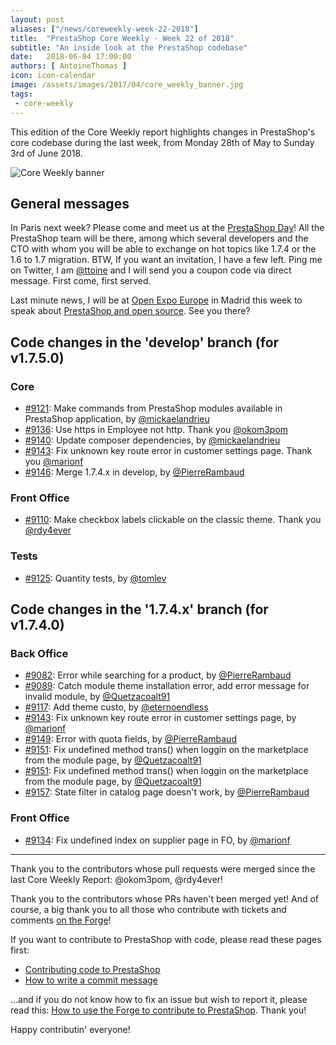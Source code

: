 ```yaml
---
layout: post
aliases: ["/news/coreweekly-week-22-2018"]
title:  "PrestaShop Core Weekly - Week 22 of 2018"
subtitle: "An inside look at the PrestaShop codebase"
date:   2018-06-04 17:00:00
authors: [ AntoineThomas ]
icon: icon-calendar
image: /assets/images/2017/04/core_weekly_banner.jpg
tags:
 - core-weekly
---
```


This edition of the Core Weekly report highlights changes in PrestaShop's core codebase during the last week, from Monday 28th of May to Sunday 3rd of June 2018.

![Core Weekly banner](/assets/images/2017/04/core_weekly_banner.jpg)


## General messages

In Paris next week? Please come and meet us at the [PrestaShop Day](https://prestashopday.com)! All the PrestaShop team will be there, among which several developers and the CTO with whom you will be able to exchange on hot topics like 1.7.4 or the 1.6 to 1.7 migration. BTW, If you want an invitation, I have a few left. Ping me on Twitter, I am [@ttoine](https://twitter.com/ttoine) and I will send you a coupon code via direct message. First come, first served.

Last minute news, I will be at [Open Expo Europe](https://openexpoeurope.com) in Madrid this week to speak about [PrestaShop and open source](https://openexpoeurope.com/session/how-open-source-has-been-a-key-for-adoption-and-success-of-prestashop/). See you there?


## Code changes in the 'develop' branch (for v1.7.5.0)

### Core

* [#9121](https://github.com/PrestaShop/PrestaShop/pull/9121): Make commands from PrestaShop modules available in PrestaShop application, by [@mickaelandrieu](https://github.com/mickaelandrieu)
* [#9136](https://github.com/PrestaShop/PrestaShop/pull/9136): Use https in Employee not http. Thank you [@okom3pom](https://github.com/okom3pom)
* [#9140](https://github.com/PrestaShop/PrestaShop/pull/9140): Update composer dependencies, by [@mickaelandrieu](https://github.com/mickaelandrieu)
* [#9143](https://github.com/PrestaShop/PrestaShop/pull/9143): Fix unknown key route error in customer settings page. Thank you [@marionf](https://github.com/marionf)
* [#9146](https://github.com/PrestaShop/PrestaShop/pull/9146): Merge 1.7.4.x in develop, by [@PierreRambaud](https://github.com/PierreRambaud)


### Front Office

* [#9110](https://github.com/PrestaShop/PrestaShop/pull/9110): Make checkbox labels clickable on the classic theme. Thank you [@rdy4ever](https://github.com/rdy4ever)


### Tests

* [#9125](https://github.com/PrestaShop/PrestaShop/pull/9125): Quantity tests, by [@tomlev](https://github.com/tomlev)


## Code changes in the '1.7.4.x' branch (for v1.7.4.0)

### Back Office

* [#9082](https://github.com/PrestaShop/PrestaShop/pull/9082):  Error while searching for a product, by [@PierreRambaud](https://github.com/PierreRambaud)
* [#9089](https://github.com/PrestaShop/PrestaShop/pull/9089): Catch module theme installation error, add error message for invalid module, by [@Quetzacoalt91](https://github.com/Quetzacoalt91)
* [#9117](https://github.com/PrestaShop/PrestaShop/pull/9117): Add theme custo, by [@eternoendless](https://github.com/eternoendless)
* [#9143](https://github.com/PrestaShop/PrestaShop/pull/9143): Fix unknown key route error in customer settings page, by [@marionf](https://github.com/marionf)
* [#9149](https://github.com/PrestaShop/PrestaShop/pull/9149): Error with quota fields, by [@PierreRambaud](https://github.com/PierreRambaud)
* [#9151](https://github.com/PrestaShop/PrestaShop/pull/9151): Fix undefined method trans() when loggin on the marketplace from the module page, by [@Quetzacoalt91](https://github.com/Quetzacoalt91)
* [#9151](https://github.com/PrestaShop/PrestaShop/pull/9151): Fix undefined method trans() when loggin on the marketplace from the module page, by [@Quetzacoalt91](https://github.com/Quetzacoalt91)
* [#9157](https://github.com/PrestaShop/PrestaShop/pull/9157): State filter in catalog page doesn't work, by [@PierreRambaud](https://github.com/PierreRambaud)


### Front Office

* [#9134](https://github.com/PrestaShop/PrestaShop/pull/9134): Fix undefined index on supplier page in FO, by [@marionf](https://github.com/marionf)


<hr />

Thank you to the contributors whose pull requests were merged since the last Core Weekly Report: @okom3pom, @rdy4ever!

Thank you to the contributors whose PRs haven't been merged yet! And of course, a big thank you to all those who contribute with tickets and comments [on the Forge](http://forge.prestashop.com/)!

If you want to contribute to PrestaShop with code, please read these pages first:

 * [Contributing code to PrestaShop](http://doc.prestashop.com/display/PS16/Contributing+code+to+PrestaShop)
 * [How to write a commit message](http://doc.prestashop.com/display/PS16/How+to+write+a+commit+message)

...and if you do not know how to fix an issue but wish to report it, please read this: [How to use the Forge to contribute to PrestaShop](http://doc.prestashop.com/display/PS16/How+to+use+the+Forge+to+contribute+to+PrestaShop). Thank you!

Happy contributin' everyone!
